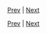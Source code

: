 [Prev](https://github.com/Ubugeeei/chibivue/blob/main/books/japanese/440_btc_v_for.md) | [Next](https://github.com/Ubugeeei/chibivue/blob/main/books/japanese/460_btc_v_model.md)



[Prev](https://github.com/Ubugeeei/chibivue/blob/main/books/japanese/440_btc_v_for.md) | [Next](https://github.com/Ubugeeei/chibivue/blob/main/books/japanese/460_btc_v_model.md)